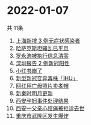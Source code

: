 # 2022-01-07
  共 11条

  <!-- BEGIN -->
  <!-- 最后更新时间:Fri Jan 07 2022 10:13:51 GMT+0000 (Coordinated Universal Time) -->
  1. [上海新增 3 例无症状感染者](https://www.zhihu.com/search?q=上海疫情)
1. [哈萨克斯坦骚乱已平息](https://www.zhihu.com/search?q=哈萨克斯坦)
1. [罗永浩被执行信息清零](https://www.zhihu.com/search?q=罗永浩)
1. [深圳报告 2 例新冠阳性](https://www.zhihu.com/search?q=深圳疫情)
1. [小红书崩了](https://www.zhihu.com/search?q=小红书崩了)
1. [新型新冠变异毒株「IHU」](https://www.zhihu.com/search?q=IHU)
1. [网红用亡母照片卖孝帽](https://www.zhihu.com/search?q=网红直播卖孝帽)
1. [新秦时明月更新](https://www.zhihu.com/search?q=新秦时明月)
1. [西安孕妇事件处理结果](https://www.zhihu.com/search?q=西安孕妇)
1. [西安一父亲心绞痛被拒诊去世](https://www.zhihu.com/search?q=西安父亲)
1. [重庆市武隆区发生爆炸](https://www.zhihu.com/search?q=重庆爆炸)
  <!-- END -->
  